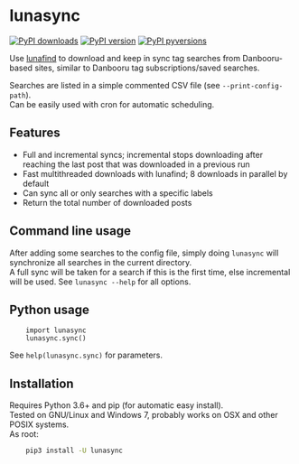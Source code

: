 # lunasync

[![PyPI downloads](http://pepy.tech/badge/lunasync)](
    http://pepy.tech/project/lunasync)
[![PyPI version](https://img.shields.io/pypi/v/lunasync.svg)](
    https://pypi.org/projects/lunasync)
[![PyPI pyversions](https://img.shields.io/pypi/pyversions/lunasync.svg)](
    https://pypi.python.org/pypi/lunasync)

Use [lunafind](https://github.com/mirukan/lunafind) to download
and keep in sync tag searches from Danbooru-based sites,
similar to Danbooru tag subscriptions/saved searches.

Searches are listed in a simple commented CSV file (see `--print-config-path`).  
Can be easily used with cron for automatic scheduling.

## Features

- Full and incremental syncs; incremental stops downloading after reaching the
  last post that was downloaded in a previous run
- Fast multithreaded downloads with lunafind; 8 downloads in parallel by default
- Can sync all or only searches with a specific labels
- Return the total number of downloaded posts

## Command line usage

After adding some searches to the config file,
simply doing `lunasync` will synchronize all searches in the current directory.  
A full sync will be taken for a search if this is the first time,
else incremental will be used.
See `lunasync --help` for all options.

## Python usage

```python3
    import lunasync
    lunasync.sync()
```

See `help(lunasync.sync)` for parameters.

## Installation

Requires Python 3.6+ and pip (for automatic easy install).  
Tested on GNU/Linux and Windows 7, probably works on OSX and other POSIX
systems.  
As root:

```sh
    pip3 install -U lunasync
```
